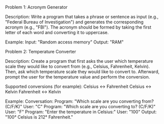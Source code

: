 Problem 1: Acronym Generator

Description:
Write a program that takes a phrase or sentence as input (e.g., "Federal Bureau of Investigation") and generates the corresponding acronym (e.g., "FBI"). The acronym should be formed by taking the first letter of each word and converting it to uppercase.

Example:
 Input: "Random access memory"
 Output: "RAM"






Problem 2: Temperature Converter

Description:
Create a program that first asks the user which temperature scale they would like to convert from (e.g., Celsius, Fahrenheit, Kelvin). Then, ask which temperature scale they would like to convert to. Afterward, prompt the user for the temperature value and perform the conversion.

Supported conversions (for example):
 Celsius <-> Fahrenheit
 Celsius <-> Kelvin
 Fahrenheit <-> Kelvin

Example:
 Conversation:
  Program: "Which scale are you converting from? (C/F/K)"
  User: "C"
  Program: "Which scale are you converting to? (C/F/K)"
  User: "F"
  Program: "Enter the temperature in Celsius:"
  User: "100"
  Output: "100° Celsius is 212° Fahrenheit."
